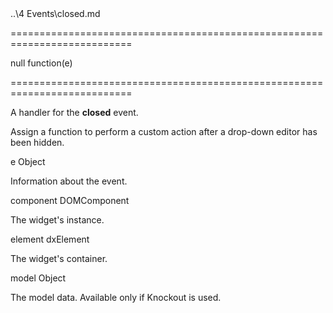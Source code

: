 <!--EventForAction-->..\4 Events\closed.md<!--/EventForAction-->
===========================================================================
<!--default-->null<!--/default-->
<!--type-->function(e)<!--/type-->
===========================================================================

<!--shortDescription-->
A handler for the **closed** event.
<!--/shortDescription-->

<!--fullDescription-->
Assign a function to perform a custom action after a drop-down editor has been hidden.
<!--/fullDescription-->
<!--typeFunctionParamName1-->e<!--/typeFunctionParamName1-->
<!--typeFunctionParamType1-->Object<!--/typeFunctionParamType1-->
<!--typeFunctionParamDescription1-->
Information about the event.
<!--/typeFunctionParamDescription1-->
<!--typeFunctionParamName1_field1-->component<!--/typeFunctionParamName1_field1-->
<!--typeFunctionParamType1_field1-->DOMComponent<!--/typeFunctionParamType1_field1-->
<!--typeFunctionParamDescription1_field1-->
The widget's instance.
<!--/typeFunctionParamDescription1_field1-->
<!--typeFunctionParamName1_field2-->element<!--/typeFunctionParamName1_field2-->
<!--typeFunctionParamType1_field2-->dxElement<!--/typeFunctionParamType1_field2-->
<!--typeFunctionParamDescription1_field2-->
The widget's container.
<!--/typeFunctionParamDescription1_field2-->
<!--typeFunctionParamName1_field3-->model<!--/typeFunctionParamName1_field3-->
<!--typeFunctionParamType1_field3-->Object<!--/typeFunctionParamType1_field3-->
<!--typeFunctionParamDescription1_field3-->
The model data. Available only if Knockout is used.
<!--/typeFunctionParamDescription1_field3-->
